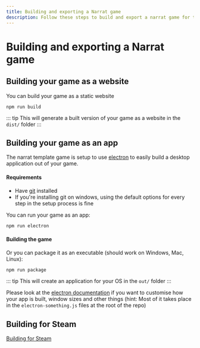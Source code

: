 ```yaml
---
title: Building and exporting a Narrat game
description: Follow these steps to build and export a narrat game for the web or desktop
---
```


# Building and exporting a Narrat game

## Building your game as a website

You can build your game as a static website

```
npm run build
```

::: tip
This will generate a built version of your game as a website in the `dist/` folder
:::

## Building your game as an app

The narrat template game is setup to use [electron](https://www.electronjs.org) to easily build a desktop application out of your game.

#### Requirements

- Have [git](https://git-scm.com) installed
- If you're installing git on windows, using the default options for every step in the setup process is fine

You can run your game as an app:

```bash
npm run electron
```

#### Building the game

Or you can package it as an executable (should work on Windows, Mac, Linux):

```bash
npm run package
```

::: tip
This will create an application for your OS in the `out/` folder
:::

Please look at the [electron documentation](https://www.electronjs.org/docs/latest/) if you want to customise how your app is built, window sizes and other things (hint: Most of it takes place in the `electron-something.js` files at the root of the repo)

## Building for Steam

[Building for Steam](/guides/steam-publishing.md)
